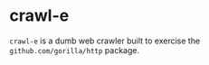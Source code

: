 # crawl-e

`crawl-e` is a dumb web crawler built to exercise the `github.com/gorilla/http` package.
